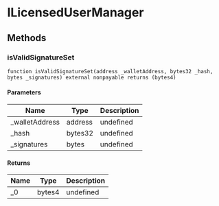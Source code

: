 # ILicensedUserManager









## Methods

### isValidSignatureSet

```solidity
function isValidSignatureSet(address _walletAddress, bytes32 _hash, bytes _signatures) external nonpayable returns (bytes4)
```





#### Parameters

| Name | Type | Description |
|---|---|---|
| _walletAddress | address | undefined |
| _hash | bytes32 | undefined |
| _signatures | bytes | undefined |

#### Returns

| Name | Type | Description |
|---|---|---|
| _0 | bytes4 | undefined |




